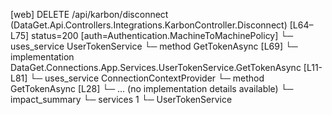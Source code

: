 [web] DELETE /api/karbon/disconnect  (DataGet.Api.Controllers.Integrations.KarbonController.Disconnect)  [L64–L75] status=200 [auth=Authentication.MachineToMachinePolicy]
  └─ uses_service UserTokenService
    └─ method GetTokenAsync [L69]
      └─ implementation DataGet.Connections.App.Services.UserTokenService.GetTokenAsync [L11-L81]
        └─ uses_service ConnectionContextProvider
          └─ method GetTokenAsync [L28]
            └─ ... (no implementation details available)
  └─ impact_summary
    └─ services 1
      └─ UserTokenService

